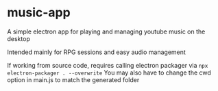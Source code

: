 # music-app

A simple electron app for playing and managing youtube music on the desktop

Intended mainly for RPG sessions and easy audio management

If working from source code, requires calling electron packager via `npx electron-packager . --overwrite`
You may also have to change the cwd option in main.js to match the generated folder

